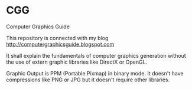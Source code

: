 # CGG
Computer Graphics Guide

This repository is connected with my blog
http://computergraphicsguide.blogspot.com

It shall explain the fundamentals of computer graphics generation without
the use of extern graphic libraries like DirectX or OpenGL.

Graphic Output is PPM (Portable Pixmap) in binary mode. It doesn't have compressions
like PNG or JPG but it doesn't require other libraries.
